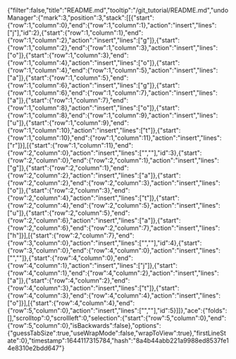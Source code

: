 {"filter":false,"title":"README.md","tooltip":"/git_tutorial/README.md","undoManager":{"mark":3,"position":3,"stack":[[{"start":{"row":1,"column":0},"end":{"row":1,"column":1},"action":"insert","lines":["j"],"id":2},{"start":{"row":1,"column":1},"end":{"row":1,"column":2},"action":"insert","lines":["g"]},{"start":{"row":1,"column":2},"end":{"row":1,"column":3},"action":"insert","lines":["o"]},{"start":{"row":1,"column":3},"end":{"row":1,"column":4},"action":"insert","lines":["o"]},{"start":{"row":1,"column":4},"end":{"row":1,"column":5},"action":"insert","lines":["a"]},{"start":{"row":1,"column":5},"end":{"row":1,"column":6},"action":"insert","lines":["g"]},{"start":{"row":1,"column":6},"end":{"row":1,"column":7},"action":"insert","lines":["a"]},{"start":{"row":1,"column":7},"end":{"row":1,"column":8},"action":"insert","lines":["o"]},{"start":{"row":1,"column":8},"end":{"row":1,"column":9},"action":"insert","lines":["u"]},{"start":{"row":1,"column":9},"end":{"row":1,"column":10},"action":"insert","lines":["t"]},{"start":{"row":1,"column":10},"end":{"row":1,"column":11},"action":"insert","lines":["r"]}],[{"start":{"row":1,"column":11},"end":{"row":2,"column":0},"action":"insert","lines":["",""],"id":3},{"start":{"row":2,"column":0},"end":{"row":2,"column":1},"action":"insert","lines":["g"]},{"start":{"row":2,"column":1},"end":{"row":2,"column":2},"action":"insert","lines":["a"]},{"start":{"row":2,"column":2},"end":{"row":2,"column":3},"action":"insert","lines":["o"]},{"start":{"row":2,"column":3},"end":{"row":2,"column":4},"action":"insert","lines":["t"]},{"start":{"row":2,"column":4},"end":{"row":2,"column":5},"action":"insert","lines":["u"]},{"start":{"row":2,"column":5},"end":{"row":2,"column":6},"action":"insert","lines":["a"]},{"start":{"row":2,"column":6},"end":{"row":2,"column":7},"action":"insert","lines":["h"]}],[{"start":{"row":2,"column":7},"end":{"row":3,"column":0},"action":"insert","lines":["",""],"id":4},{"start":{"row":3,"column":0},"end":{"row":4,"column":0},"action":"insert","lines":["",""]},{"start":{"row":4,"column":0},"end":{"row":4,"column":1},"action":"insert","lines":["j"]},{"start":{"row":4,"column":1},"end":{"row":4,"column":2},"action":"insert","lines":["a"]},{"start":{"row":4,"column":2},"end":{"row":4,"column":3},"action":"insert","lines":["t"]},{"start":{"row":4,"column":3},"end":{"row":4,"column":4},"action":"insert","lines":["o"]}],[{"start":{"row":4,"column":4},"end":{"row":5,"column":0},"action":"insert","lines":["",""],"id":5}]]},"ace":{"folds":[],"scrolltop":0,"scrollleft":0,"selection":{"start":{"row":5,"column":0},"end":{"row":5,"column":0},"isBackwards":false},"options":{"guessTabSize":true,"useWrapMode":false,"wrapToView":true},"firstLineState":0},"timestamp":1644117315784,"hash":"8a4b44abb221a9988ed8537fe14e8310e2bdd647"}